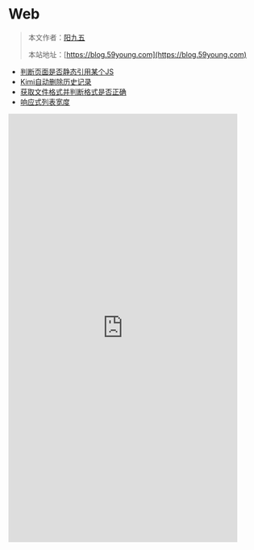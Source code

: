 # Web

> 本文作者：[阳九五](https://github.com/CN-YoungYang)
>
> 本站地址：[https://blog.59young.com](https://blog.59young.com)

- [判断页面是否静态引用某个JS](./HTML5/HTML5_判断页面是否静态引用某个JS.md)
- [Kimi自动删除历史记录](./HTML5/HTML5_Kimi自动删除历史记录.md)
- [获取文件格式并判断格式是否正确](./HTML5/HTML5_获取文件格式并判断格式是否正确.md)
- [响应式列表宽度](./HTML5/HTML5_响应式列表宽度.md)


 <iframe  
 height=850 
 width=90% 
 src="https://cn.bing.com/"  
 frameborder=0  
 allowfullscreen>
 </iframe>